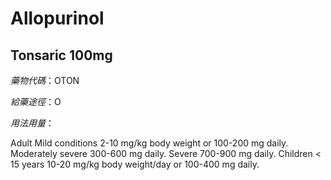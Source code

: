 # Allopurinol

## Tonsaric 100mg

*藥物代碼*：OTON

*給藥途徑*：O

*用法用量*：

Adult Mild conditions 2-10 mg/kg body weight or 100-200 mg daily. Moderately severe 300-600 mg daily. Severe 700-900 mg daily. Children < 15 years 10-20 mg/kg body weight/day or 100-400 mg daily.

